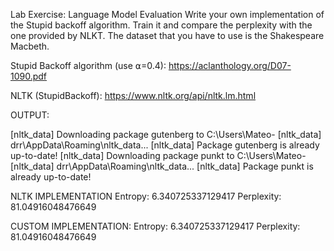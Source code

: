 Lab Exercise: Language Model Evaluation
Write your own implementation of the Stupid backoff algorithm. Train it and compare the perplexity with the one provided by NLKT. The dataset that you have to use is the Shakespeare Macbeth.

Stupid Backoff algorithm (use ⍺=0.4): https://aclanthology.org/D07-1090.pdf

NLTK (StupidBackoff): https://www.nltk.org/api/nltk.lm.html

OUTPUT:

[nltk_data] Downloading package gutenberg to C:\Users\Mateo-
[nltk_data]     drr\AppData\Roaming\nltk_data...
[nltk_data]   Package gutenberg is already up-to-date!
[nltk_data] Downloading package punkt to C:\Users\Mateo-
[nltk_data]     drr\AppData\Roaming\nltk_data...
[nltk_data]   Package punkt is already up-to-date!

NLTK IMPLEMENTATION
Entropy: 6.340725337129417
Perplexity: 81.04916048476649

CUSTOM IMPLEMENTATION:
Entropy: 6.340725337129417
Perplexity: 81.04916048476649
